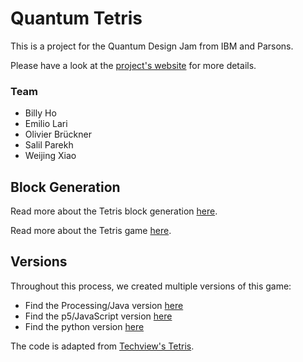 # Quantum Tetris

This is a project for the Quantum Design Jam from IBM and Parsons.

Please have a look at the [project's website](https://olivierbrcknr.github.io/quantum-tetris/) for more details.


### Team

- Billy Ho 
- Emilio Lari
- Olivier Brückner
- Salil Parekh
- Weijing Xiao


## Block Generation

Read more about the Tetris block generation [here](tetris-block-generator/README.md).


Read more about the Tetris game [here](Tetris/README.md).

## Versions

Throughout this process, we created multiple versions of this game:

- Find the Processing/Java version [here](Tetris)
- Find the p5/JavaScript version [here](docs/quantumTetris.js)
- Find the python version [here](hardware/quantumTetris.py)

The code is adapted from [Techview's Tetris](https://github.com/techiew/Tetris).
